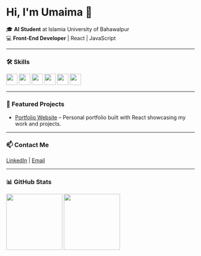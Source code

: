 # Hi, I'm Umaima 👋  

🎓 **AI Student** at Islamia University of Bahawalpur  
💻 **Front-End Developer** | React | JavaScript  

---

### 🛠️ Skills  
<p float="left">
  <img src="https://img.shields.io/badge/HTML5-E34F26?style=flat&logo=html5&logoColor=white" height="30"/>
  <img src="https://img.shields.io/badge/CSS3-1572B6?style=flat&logo=css3&logoColor=white" height="30"/>
  <img src="https://img.shields.io/badge/JavaScript-F7DF1E?style=flat&logo=javascript&logoColor=black" height="30"/>
  <img src="https://img.shields.io/badge/React-20232A?style=flat&logo=react&logoColor=61DAFB" height="30"/>
  <img src="https://img.shields.io/badge/Python-3776AB?style=flat&logo=python&logoColor=white" height="30"/>
  <img src="https://img.shields.io/badge/Verilog-000000?style=flat&logoColor=white" height="30"/>
</p>

---

### 📌 Featured Projects  
- [Portfolio Website](https://lnkd.in/eGMaAUpR) – Personal portfolio built with React showcasing my work and projects.  

---

### 📫 Contact Me  
[LinkedIn](https://www.linkedin.com/in/umaima-zainab-8bb76732a/) | [Email](mailto:umaimazainab429@gmail.com)

---

### 📊 GitHub Stats  

<p float="left">
  <img src="https://github-readme-stats.vercel.app/api?username=Umaimazainab02&show_icons=true&theme=radical" height="150"/>
  <img src="https://github-readme-stats.vercel.app/api/top-langs/?username=Umaimazainab02&layout=compact&theme=radical" height="150"/>
</p>
